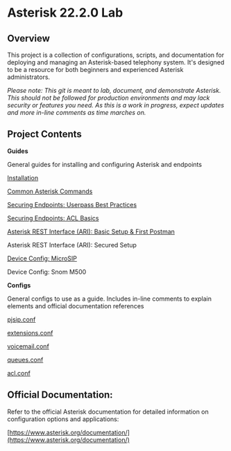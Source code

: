 # Asterisk 22.2.0 Lab

## Overview

This project is a collection of configurations, scripts, and documentation for deploying and managing an Asterisk-based telephony system. It's designed to be a resource for both beginners and experienced Asterisk administrators.

_Please note: This git is meant to lab, document, and demonstrate Asterisk. This should not be followed for production environments and may lack security or features you need. As this is a work in progress, expect updates and more in-line comments as time marches on._

## Project Contents

**Guides**

General guides for installing and configuring Asterisk and endpoints

[Installation](/guides/Installation.md)

[Common Asterisk Commands](/guides/common-asterisk-commands.md)

[Securing Endpoints: Userpass Best Practices](/guides/securing-endpoints-userpass.md)

[Securing Endpoints: ACL Basics](/guides/securing-endpoints-acl.md)

[Asterisk REST Interface (ARI): Basic Setup & First Postman](/guides/ari-basic.md)

Asterisk REST Interface (ARI): Secured Setup

[Device Config: MicroSIP](/guides/micorsip.md)

Device Config: Snom M500

**Configs**

General configs to use as a guide. Includes in-line comments to explain elements and official documentation references

[pjsip.conf](/configs/pjsip.conf)

[extensions.conf](/configs/extensions.conf)

[voicemail.conf](/configs/voicemail.conf)

[queues.conf](/configs/queues.conf)

[acl.conf](/configs/acl.conf)

## Official Documentation:
Refer to the official Asterisk documentation for detailed information on configuration options and applications:

[https://www.asterisk.org/documentation/](https://www.asterisk.org/documentation/)
